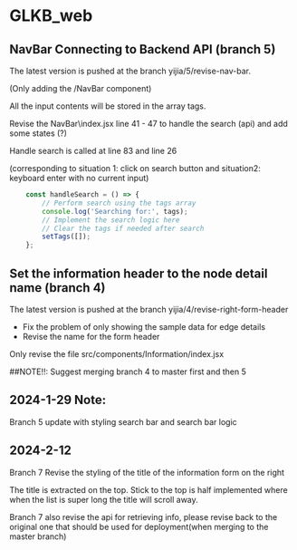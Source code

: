 
# GLKB_web

## NavBar Connecting to Backend API (branch 5)
The latest version is pushed at the branch yijia/5/revise-nav-bar.

(Only adding the /NavBar component)

All the input contents will be stored in the array tags. 

Revise the NavBar\index.jsx line 41 - 47 to handle the search (api) and add some states (?)

Handle search is called at line 83 and line 26 

(corresponding to situation 1: click on search button and situation2: keyboard enter with no current input)

```js
    const handleSearch = () => {
        // Perform search using the tags array
        console.log('Searching for:', tags);
        // Implement the search logic here
        // Clear the tags if needed after search
        setTags([]);
    };
```

## Set the information header to the node detail name (branch 4)
The latest version is pushed at the branch yijia/4/revise-right-form-header

- Fix the problem of only showing the sample data for edge details
- Revise the name for the form header

Only revise the file src/components/Information/index.jsx

##NOTE!!: Suggest merging branch 4 to master first and then 5


## 2024-1-29 Note:
Branch 5 update with styling search bar and search bar logic

## 2024-2-12
Branch 7 Revise the styling of the title of the information form on the right

The title is extracted on the top. Stick to the top is half implemented where
when the list is super long the title will scroll away.

Branch 7 also revise the api for retrieving info, please revise back to the original
one that should be used for deployment(when merging to the master branch)

